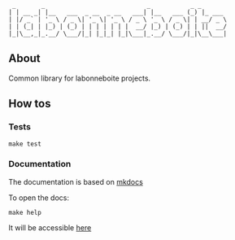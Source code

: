 ```
 _       _                            _           _ _
| | __ _| |__   ___  _ __  _ __   ___| |__   ___ (_) |_ ___
| |/ _` | '_ \ / _ \| '_ \| '_ \ / _ \ '_ \ / _ \| | __/ _ \
| | (_| | |_) | (_) | | | | | | |  __/ |_) | (_) | | ||  __/
|_|\__,_|_.__/ \___/|_| |_|_| |_|\___|_.__/ \___/|_|\__\___|
```

## About

Common library for labonneboite projects.


## How tos

### Tests

```
make test

```

### Documentation

The documentation is based on [mkdocs](https://www.mkdocs.org/)

To open the docs:

```
make help
```

It will be accessible [here](http://127.0.0.1:9999/)
